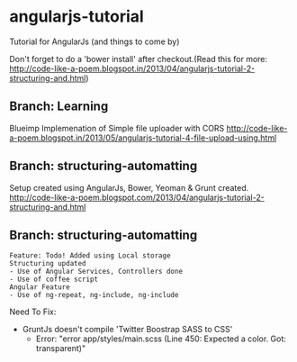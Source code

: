 angularjs-tutorial
==================

Tutorial for AngularJs (and things to come by)

Don't forget to do a 'bower install' after checkout.(Read this for more: http://code-like-a-poem.blogspot.in/2013/04/angularjs-tutorial-2-structuring-and.html)

Branch: Learning
---------------------------------
Blueimp Implemenation of Simple file uploader with CORS
http://code-like-a-poem.blogspot.in/2013/05/angularjs-tutorial-4-file-upload-using.html

Branch: structuring-automatting
---------------------------------
Setup created using AngularJs, Bower, Yeoman & Grunt created.
http://code-like-a-poem.blogspot.com/2013/04/angularjs-tutorial-2-structuring-and.html

Branch: structuring-automatting
---------------------------------
	Feature: Todo! Added using Local storage
    Structuring updated
    - Use of Angular Services, Controllers done
    - Use of coffee script
    Angular Feature
    - Use of ng-repeat, ng-include, ng-include

Need To Fix:
- GruntJs doesn't compile 'Twitter Boostrap SASS to CSS'
	- Error: "error app/styles/main.scss (Line 450: Expected a color. Got: transparent)"
